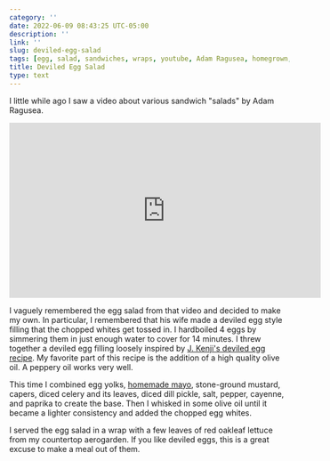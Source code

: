 ```yaml
---
category: ''
date: 2022-06-09 08:43:25 UTC-05:00
description: ''
link: ''
slug: deviled-egg-salad
tags: [egg, salad, sandwiches, wraps, youtube, Adam Ragusea, homegrown, lettuce, capers, pickle, celery, mayo]
title: Deviled Egg Salad
type: text
---
```

I little while ago I saw a video about various sandwich "salads" by Adam Ragusea.

<iframe width="560" height="315" src="https://www.youtube-nocookie.com/embed/wSn8Yzz_QbA" title="YouTube video player" frameborder="0" allow="accelerometer; autoplay; clipboard-write; encrypted-media; gyroscope; picture-in-picture" allowfullscreen></iframe>

I vaguely remembered the egg salad from that video and decided to make my own.
In particular, I remembered that his wife made a deviled egg style filling that the chopped whites get tossed in.
I hardboiled 4 eggs by simmering them in just enough water to cover for 14 minutes.
I threw together a deviled egg filling loosely inspired by [J. Kenji's deviled egg recipe](https://www.seriouseats.com/great-deviled-eggs-recipe).
My favorite part of this recipe is the addition of a high quality olive oil.
A peppery oil works very well.

This time I combined egg yolks, [homemade mayo](https://www.seriouseats.com/two-minute-mayonnaise), stone-ground mustard, capers, diced celery and its leaves, diced dill pickle, salt, pepper, cayenne, and paprika to create the base.
Then I whisked in some olive oil until it became a lighter consistency and added the chopped egg whites.

I served the egg salad in a wrap with a few leaves of red oakleaf lettuce from my countertop aerogarden.
If you like deviled eggs, this is a great excuse to make a meal out of them.